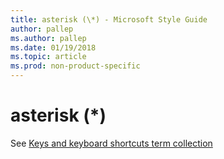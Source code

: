 ```yaml
---
title: asterisk (\*) - Microsoft Style Guide
author: pallep
ms.author: pallep
ms.date: 01/19/2018
ms.topic: article
ms.prod: non-product-specific
---
```


# asterisk (\*)

See [Keys and keyboard shortcuts term collection](/a-to-z/term-collections/keys-keyboard-shortcuts.md)
